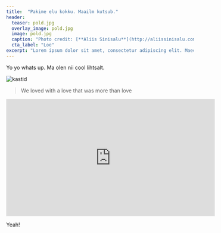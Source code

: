 ```yaml
---
title:  "Pakime elu kokku. Maailm kutsub."
header:
  teaser: pold.jpg
  overlay_image: pold.jpg
  image: pold.jpg
  caption: "Photo credit: [**Aliis Sinisalu**](http://aliissinisalu.com)"
  cta_label: "Loe"
excerpt: "Lorem ipsum dolor sit amet, consectetur adipiscing elit. Maecenas eu libero a est feugiat varius. Fusce dictum ultrices fringilla."
---
```

Yo yo whats up. Ma olen nii cool lihtsalt.

![kastid]({{site.baseurl}}/images/IMG_20160420_083039.jpg)

> We loved with a love that was more than love

<iframe width="560" height="315" src="https://www.youtube.com/embed/05sUhlxFBk0" frameborder="0" allowfullscreen></iframe>





Yeah!
